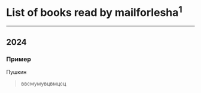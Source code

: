 # List of books read by mailforlesha<sup>1</sup>
---

## 2024

### Пример
Пушкин
> ввсмумувцвмцсц



